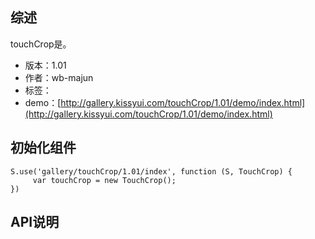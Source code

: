 ## 综述

touchCrop是。

* 版本：1.01
* 作者：wb-majun
* 标签：
* demo：[http://gallery.kissyui.com/touchCrop/1.01/demo/index.html](http://gallery.kissyui.com/touchCrop/1.01/demo/index.html)

## 初始化组件

    S.use('gallery/touchCrop/1.01/index', function (S, TouchCrop) {
         var touchCrop = new TouchCrop();
    })

## API说明

